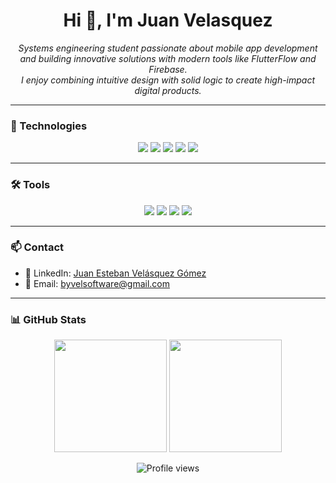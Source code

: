 <h1 align="center">Hi 👋, I'm Juan Velasquez</h1>
<p align="center">
  <i>Systems engineering student passionate about mobile app development and building innovative solutions with modern tools like FlutterFlow and Firebase.</i><br>
  <i>I enjoy combining intuitive design with solid logic to create high-impact digital products.</i>
</p>

---

### 🚀 Technologies

<p align="center">
  <img src="https://img.shields.io/badge/Python-3776AB?style=for-the-badge&logo=python&logoColor=white"/>
  <img src="https://img.shields.io/badge/Java-007396?style=for-the-badge&logo=java&logoColor=white"/>
  <img src="https://img.shields.io/badge/Dart-0175C2?style=for-the-badge&logo=dart&logoColor=white"/>
  <img src="https://img.shields.io/badge/Flutter-02569B?style=for-the-badge&logo=flutter&logoColor=white"/>
  <img src="https://img.shields.io/badge/Firebase-FFCA28?style=for-the-badge&logo=firebase&logoColor=black"/>
</p>

---

### 🛠 Tools

<p align="center">
  <img src="https://img.shields.io/badge/FlutterFlow-FF6D00?style=for-the-badge&logo=flutter&logoColor=white"/>
  <img src="https://img.shields.io/badge/VS%20Code-007ACC?style=for-the-badge&logo=visualstudiocode&logoColor=white"/>
  <img src="https://img.shields.io/badge/Xcode-147EFB?style=for-the-badge&logo=xcode&logoColor=white"/>
  <img src="https://img.shields.io/badge/GitHub-181717?style=for-the-badge&logo=github&logoColor=white"/>
</p>

---

### 📫 Contact

- 💼 LinkedIn: [Juan Esteban Velásquez Gómez](https://www.linkedin.com/in/juan-esteban-vel%C3%A1squez-g%C3%B3mez-a848a0246/)  
- 📧 Email: byvelsoftware@gmail.com

---

### 📊 GitHub Stats

<p align="center">
  <img src="https://github-readme-stats.vercel.app/api?username=juanvelasquez-dev&show_icons=true&theme=radical" height="180px"/>
  <img src="https://github-readme-stats.vercel.app/api/top-langs/?username=juanvelasquez-dev&layout=compact&theme=radical" height="180px"/>
</p>

<p align="center">
  <img src="https://komarev.com/ghpvc/?username=juanvelasquez-dev&style=flat-square&color=blue" alt="Profile views"/>
</p>
